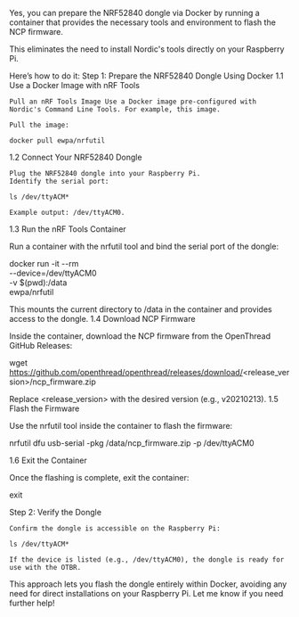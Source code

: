 Yes, you can prepare the NRF52840 dongle via Docker by running a container that provides the necessary tools and environment to flash the NCP firmware.


This eliminates the need to install Nordic's tools directly on your Raspberry Pi.

Here’s how to do it:
Step 1: Prepare the NRF52840 Dongle Using Docker
1.1 Use a Docker Image with nRF Tools

    Pull an nRF Tools Image Use a Docker image pre-configured with Nordic's Command Line Tools. For example, this image.

    Pull the image:

    docker pull ewpa/nrfutil

1.2 Connect Your NRF52840 Dongle

    Plug the NRF52840 dongle into your Raspberry Pi.
    Identify the serial port:

    ls /dev/ttyACM*

    Example output: /dev/ttyACM0.

1.3 Run the nRF Tools Container

Run a container with the nrfutil tool and bind the serial port of the dongle:

docker run -it --rm \
    --device=/dev/ttyACM0 \
    -v $(pwd):/data \
    ewpa/nrfutil

This mounts the current directory to /data in the container and provides access to the dongle.
1.4 Download NCP Firmware

Inside the container, download the NCP firmware from the OpenThread GitHub Releases:

wget https://github.com/openthread/openthread/releases/download/<release_version>/ncp_firmware.zip

Replace <release_version> with the desired version (e.g., v20210213).
1.5 Flash the Firmware

Use the nrfutil tool inside the container to flash the firmware:

nrfutil dfu usb-serial -pkg /data/ncp_firmware.zip -p /dev/ttyACM0

1.6 Exit the Container

Once the flashing is complete, exit the container:

exit

Step 2: Verify the Dongle

    Confirm the dongle is accessible on the Raspberry Pi:

    ls /dev/ttyACM*

    If the device is listed (e.g., /dev/ttyACM0), the dongle is ready for use with the OTBR.

This approach lets you flash the dongle entirely within Docker, avoiding any need for direct installations on your Raspberry Pi. Let me know if you need further help!
